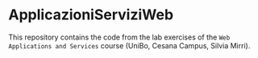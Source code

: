 # ApplicazioniServiziWeb

This repository contains the code from the lab exercises of the `Web Applications and Services` course (UniBo, Cesana Campus, Silvia Mirri).
